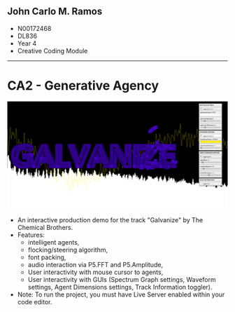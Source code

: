 ## John Carlo M. Ramos 
- N00172468
- DL836
- Year 4
- Creative Coding Module

---

# CA2 - Generative Agency
![Production Demo](https://github.com/N00172468/Generative_Agency/blob/master/images/Screenshot_of_Product_Demo.PNG)
- An interactive production demo for the track "Galvanize" by The Chemical Brothers.
- Features:
	- intelligent agents, 
	- flocking/steering algorithm, 
	- font packing,
	- audio interaction via P5.FFT and P5.Amplitude,
	- User interactivity with mouse cursor to agents,
	- User interactivity with GUIs (Spectrum Graph settings, Waveform settings, Agent Dimensions settings, Track Information toggler).
- Note: To run the project, you must have Live Server enabled within your code editor.
